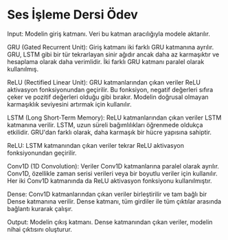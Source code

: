 # Ses İşleme Dersi Ödev 

Input: Modelin giriş katmanı. Veri bu katman aracılığıyla modele aktarılır.

GRU (Gated Recurrent Unit): Giriş katmanı iki farklı GRU katmanına ayrılır. GRU, LSTM gibi bir tür tekrarlayan sinir ağıdır ancak daha az karmaşıktır ve hesaplama olarak daha verimlidir. İki farklı GRU katmanı paralel olarak kullanılmış.

ReLU (Rectified Linear Unit): GRU katmanlarından çıkan veriler ReLU aktivasyon fonksiyonundan geçirilir. Bu fonksiyon, negatif değerleri sıfıra çeker ve pozitif değerleri olduğu gibi bırakır. Modelin doğrusal olmayan karmaşıklık seviyesini artırmak için kullanılır.

LSTM (Long Short-Term Memory): ReLU katmanlarından çıkan veriler LSTM katmanına verilir. LSTM, uzun süreli bağımlılıkları öğrenmede oldukça etkilidir. GRU'dan farklı olarak, daha karmaşık bir hücre yapısına sahiptir.

ReLU: LSTM katmanından çıkan veriler tekrar ReLU aktivasyon fonksiyonundan geçirilir.

Conv1D (1D Convolution): Veriler Conv1D katmanlarına paralel olarak ayrılır. Conv1D, özellikle zaman serisi verileri veya bir boyutlu veriler için kullanılır. Her iki Conv1D katmanında da ReLU aktivasyon fonksiyonu kullanılmıştır.

Dense: Conv1D katmanlarından çıkan veriler birleştirilir ve tam bağlı bir Dense katmanına verilir. Dense katmanı, tüm girdiler ile tüm çıktılar arasında bağlantı kurarak çalışır.

Output: Modelin çıkış katmanı. Dense katmanından çıkan veriler, modelin nihai çıktısını oluşturur.
